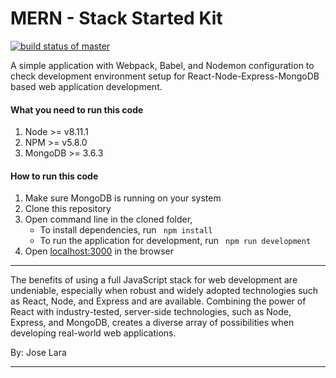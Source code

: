 # MERN - Stack Started Kit

[![build status of master](https://travis-ci.org/latinocodes/mern-started-kit.svg?branch=master)](https://travis-ci.org/latinocodes/mern-started-kit)

A simple application with Webpack, Babel, and Nodemon configuration to check development environment setup for React-Node-Express-MongoDB based web application development.

#### What you need to run this code
1. Node >= v8.11.1
2. NPM >= v5.8.0
3. MongoDB >= 3.6.3

####  How to run this code
1. Make sure MongoDB is running on your system 
2. Clone this repository
3. Open command line in the cloned folder, 
   - To install dependencies, run ```  npm install  ```
   - To run the application for development, run ```  npm run development  ```
4. Open [localhost:3000](http://localhost:3000/) in the browser
---- 

The benefits of using a full JavaScript stack for web development are undeniable, especially when robust and widely adopted technologies such as React, Node, and Express and are available. Combining the power of React with industry-tested, server-side technologies, such as Node, Express, and MongoDB, creates a diverse array of possibilities when developing real-world web applications.

By: Jose Lara

----
 